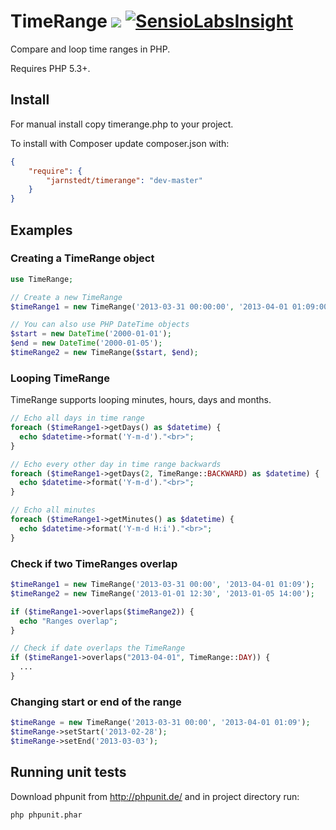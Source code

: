 TimeRange <a href="https://travis-ci.org/jarnstedt/TimeRange" target="_blank"><img src="https://travis-ci.org/jarnstedt/TimeRange.png" /></a> [![SensioLabsInsight](https://insight.sensiolabs.com/projects/7c76a5b0-806e-4e08-8848-fd1853617ad1/mini.png)](https://insight.sensiolabs.com/projects/7c76a5b0-806e-4e08-8848-fd1853617ad1)
=========

Compare and loop time ranges in PHP.

Requires PHP 5.3+.

## Install

For manual install copy timerange.php to your project.

To install with Composer update composer.json with:
```json
{
    "require": {
        "jarnstedt/timerange": "dev-master"
    }
}
```
## Examples

### Creating a TimeRange object
```php
use TimeRange;

// Create a new TimeRange
$timeRange1 = new TimeRange('2013-03-31 00:00:00', '2013-04-01 01:09:00');

// You can also use PHP DateTime objects
$start = new DateTime('2000-01-01');
$end = new DateTime('2000-01-05');
$timeRange2 = new TimeRange($start, $end);
```

### Looping TimeRange
TimeRange supports looping minutes, hours, days and months.
```php
// Echo all days in time range
foreach ($timeRange1->getDays() as $datetime) {
  echo $datetime->format('Y-m-d')."<br>";
}

// Echo every other day in time range backwards
foreach ($timeRange1->getDays(2, TimeRange::BACKWARD) as $datetime) {
  echo $datetime->format('Y-m-d')."<br>";
}

// Echo all minutes
foreach ($timeRange1->getMinutes() as $datetime) {
  echo $datetime->format('Y-m-d H:i')."<br>";
}
```

### Check if two TimeRanges overlap
```php
$timeRange1 = new TimeRange('2013-03-31 00:00', '2013-04-01 01:09');
$timeRange2 = new TimeRange('2013-01-01 12:30', '2013-01-05 14:00');

if ($timeRange1->overlaps($timeRange2)) {
  echo "Ranges overlap";
}

// Check if date overlaps the TimeRange
if ($timeRange1->overlaps("2013-04-01", TimeRange::DAY)) {
  ...
}
```

### Changing start or end of the range
```php
$timeRange = new TimeRange('2013-03-31 00:00', '2013-04-01 01:09');
$timeRange->setStart('2013-02-28');
$timeRange->setEnd('2013-03-03');
```

## Running unit tests
Download phpunit from http://phpunit.de/ and in project directory run:
```
php phpunit.phar
```
